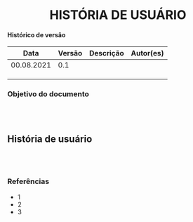# <center> HISTÓRIA DE USUÁRIO

#### Histórico de versão<br>

|    Data    | Versão | Descrição | Autor(es)|
| ---------- | ------ | --------- | -------- |
| 00.08.2021 |   0.1  |  |  |
|||||
|||||
|||||

### Objetivo do documento

<div align="justify">

<br><br></div>

## História de usuário

<div align="justify">

<br><br></div>

### Referências
<!-- se tiver referencias -->
- 1
- 2
- 3
